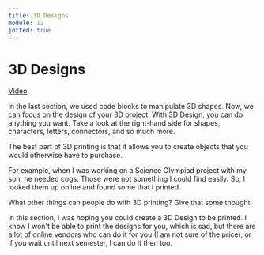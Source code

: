 ```yaml
---
title: 3D Designs
module: 12
jotted: true
---
```


# 3D Designs

<a href="" target="_new">Video</a>

In the last section, we used code blocks to manipulate 3D shapes.  Now, we can focus on the design of your 3D project.  With 3D Design, you can do anything you want.  Take a look at the right-hand side for shapes, characters, letters, connectors, and so much more.

The best part of 3D printing is that it allows you to create objects that you would otherwise have to purchase.

For example, when I was working on a Science Olympiad project with my son, he needed cogs.  Those were not something I could find easily.  So, I looked them up online and found some that I printed.  

What other things can people do with 3D printing? Give that some thought.

In this section, I was hoping you could create a 3D Design to be printed. I know I won't be able to print the designs for you, which is sad, but there are a lot of online vendors who can do it for you (I am not sure of the price), or if you wait until next semester, I can do it then too.